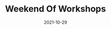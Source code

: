 ---
title: Weekend Of Workshops
slug: fall-weekend-workshops
subheader: "<em>The Heirs</em> by Ronan O\u2019Callaghan and Noah Klowden, directed\
  \ by Noah Klowden\n<em>Ah Wing and the Automaton Eagle</em> by Brandon Zang, directed\
  \ by Jayda Hart"
description: 'Workshops give directors and writers a chance to see their work come
  alive on stage. Join us for a weekend of workshopped scenes from two student-written
  plays: <em>The Heirs</em> and <em>Ah Wing and the Automaton Eagle</em>.<br><div
  class="video-player-wrapper"><iframe src="https://player.vimeo.com/video/644400819?h=fbc08f2e03&color=FF6600&byline=0&portrait=0"
  class="video-player" frameborder="0" allow="autoplay; fullscreen; picture-in-picture"
  allowfullscreen></iframe></div><script src="https://player.vimeo.com/api/player.js"></script><br><div
  class="video-player-wrapper"><iframe src="https://player.vimeo.com/video/644378954?h=becec3fbbf&color=FF6600&byline=0&portrait=0"
  class="video-player" frameborder="0" allow="autoplay; fullscreen; picture-in-picture"
  allowfullscreen></iframe></div>'
roles:
  "*The Heirs* Cast":
  - name: Sian McAllister
    role: Jane
  - name: Cameron Landin
    role: Teagan
  - name: Abigail Kanes
    role: Aveline
  - name: George Corrin
    role: Liam
  - name: Layla Lukaj
    role: Charlotte
  - name: Theodore Anderson
    role: Gerald
  "*Ah Wing and the Automaton Eagle* Cast":
  - name: Amadis Davis
    role: Ah Wing
  - name: Ling Lin
    role: the Eagle
  - name: Faustina Yick
    role: Lab Fa
  - name: Jon Shao
    role: Dr. Chang
  Production Staff:
  - name: Preeya Patel
    role: Lighting Designer, <em>The Heirs</em>
  - name: "Andrei Th\xFCler"
    role: Lighting Designer, <em>Ah Wing</em>
  - name: Eleni Lefakis
    role: Costume Designer, <em>The Heirs</em> / Assistant Stage Manager, <em>Ah Wing</em>
  - name: Jules Yaeger
    role: Costume Designer, <em>Ah Wing</em>
  - name: Anna German
    role: Costume Designer
  - name: Teddy Sandler
    role: Scenic Designer, <em>The Heirs</em>
  - name: Daisy Marshall
    role: Props Designer, <em>Ah Wing</em>
  - name: Yujie Zeng
    role: Stage Manager, <em>The Heirs</em>
  - name: Danielle Yablonovskiy
    role: Stage Manager, <em>Ah Wing</em>
  - name: Lena Maghraoui
    role: Production Manager
  - name: Zander Galluppi
    role: Committee Liaison
layout: show-info
quarter: fall
year: 2021
season: 2021-2022 Shows
date: 2021-10-29

---